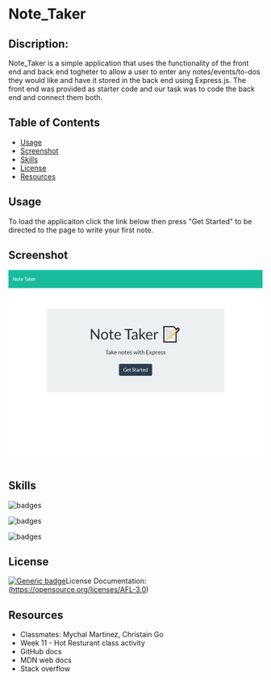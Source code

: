 # Note_Taker

## Discription:

Note_Taker is a simple application that uses the functionality of the front end and back end togheter to allow a user to enter any notes/events/to-dos they would like and have it stored in the back end using Express.js. The front end was provided as starter code and our task was to code the back end and connect them both.

## Table of Contents

- [Usage](#usage)
- [Screenshot](#screenshot)
- [Skills](#skills)
- [License](#license)
- [Resources](#resources)

## Usage

To load the applicaiton click the link below then press "Get Started" to be directed to the page to write your first note. 

## Screenshot

![Image of daily planner application](homescreenshot_.png)

## Skills

![badges](https://img.shields.io/badge/<SKILLS>-<JAVASCRIPT>-informational?style=flat&logo=<LOGO_NAME>&logoColor=white&color=2bbc8a)

![badges](https://img.shields.io/badge/<SKILLS>-<Node>-informational?style=flat&logo=<LOGO_NAME>&logoColor=white&color=2bbc8a)

![badges](https://img.shields.io/badge/<SKILLS>-<Express>-informational?style=flat&logo=<LOGO_NAME>&logoColor=white&color=2bbc8a)

## License

[![Generic badge](https://img.shields.io/badge/<SUBJECT>-<ACADEMIC>-<COLOR>.svg)](https://shields.io/)License Documentation: (https://opensource.org/licenses/AFL-3.0)

## Resources
* Classmates: Mychal Martinez, Christain Go
* Week 11 - Hot Resturant class activity
* GitHub docs
* MDN web docs
* Stack overflow
